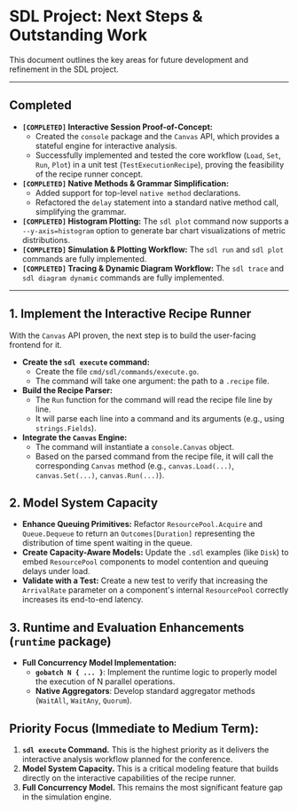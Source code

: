 # SDL Project: Next Steps & Outstanding Work

This document outlines the key areas for future development and refinement in the SDL project.

---
## Completed

*   **`[COMPLETED]` Interactive Session Proof-of-Concept:**
    *   Created the `console` package and the `Canvas` API, which provides a stateful engine for interactive analysis.
    *   Successfully implemented and tested the core workflow (`Load`, `Set`, `Run`, `Plot`) in a unit test (`TestExecutionRecipe`), proving the feasibility of the recipe runner concept.
*   **`[COMPLETED]` Native Methods & Grammar Simplification:**
    *   Added support for top-level `native method` declarations.
    *   Refactored the `delay` statement into a standard native method call, simplifying the grammar.
*   **`[COMPLETED]` Histogram Plotting:** The `sdl plot` command now supports a `--y-axis=histogram` option to generate bar chart visualizations of metric distributions.
*   **`[COMPLETED]` Simulation & Plotting Workflow:** The `sdl run` and `sdl plot` commands are fully implemented.
*   **`[COMPLETED]` Tracing & Dynamic Diagram Workflow:** The `sdl trace` and `sdl diagram dynamic` commands are fully implemented.

---
## 1. Implement the Interactive Recipe Runner

With the `Canvas` API proven, the next step is to build the user-facing frontend for it.

*   **Create the `sdl execute` command:**
    *   Create the file `cmd/sdl/commands/execute.go`.
    *   The command will take one argument: the path to a `.recipe` file.
*   **Build the Recipe Parser:**
    *   The `Run` function for the command will read the recipe file line by line.
    *   It will parse each line into a command and its arguments (e.g., using `strings.Fields`).
*   **Integrate the `Canvas` Engine:**
    *   The command will instantiate a `console.Canvas` object.
    *   Based on the parsed command from the recipe file, it will call the corresponding `Canvas` method (e.g., `canvas.Load(...)`, `canvas.Set(...)`, `canvas.Run(...)`).

## 2. Model System Capacity

*   **Enhance Queuing Primitives:** Refactor `ResourcePool.Acquire` and `Queue.Dequeue` to return an `Outcomes[Duration]` representing the distribution of time spent waiting in the queue.
*   **Create Capacity-Aware Models:** Update the `.sdl` examples (like `Disk`) to embed `ResourcePool` components to model contention and queuing delays under load.
*   **Validate with a Test:** Create a new test to verify that increasing the `ArrivalRate` parameter on a component's internal `ResourcePool` correctly increases its end-to-end latency.

## 3. Runtime and Evaluation Enhancements (`runtime` package)

*   **Full Concurrency Model Implementation:**
    *   **`gobatch N { ... }`**: Implement the runtime logic to properly model the execution of N parallel operations.
    *   **Native Aggregators**: Develop standard aggregator methods (`WaitAll`, `WaitAny`, `Quorum`).

## Priority Focus (Immediate to Medium Term):

1.  **`sdl execute` Command.** This is the highest priority as it delivers the interactive analysis workflow planned for the conference.
2.  **Model System Capacity.** This is a critical modeling feature that builds directly on the interactive capabilities of the recipe runner.
3.  **Full Concurrency Model.** This remains the most significant feature gap in the simulation engine.
